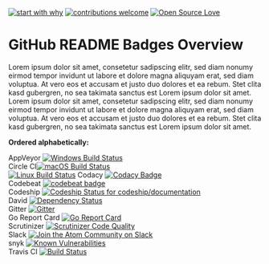 [![start with why](https://img.shields.io/badge/start%20with-why%3F-brightgreen.svg?style=flat)](http://www.ted.com/talks/simon_sinek_how_great_leaders_inspire_action)
[![contributions welcome](https://img.shields.io/badge/contributions-welcome-brightgreen.svg?style=flat)](https://github.com/Crazy-Marvin/github-readme-badges-overview//issues)
[![Open Source Love](https://user-images.githubusercontent.com/16610908/29587536-91a5c6c6-878e-11e7-8898-d08841caed0d.png)](https://github.com/Crazy-Marvin/github-readme-badges-overview/)

# GitHub README Badges Overview

Lorem ipsum dolor sit amet, consetetur sadipscing elitr, sed diam nonumy eirmod tempor invidunt ut labore et dolore magna aliquyam erat, sed diam voluptua. At vero eos et accusam et justo duo dolores et ea rebum. Stet clita kasd gubergren, no sea takimata sanctus est Lorem ipsum dolor sit amet. Lorem ipsum dolor sit amet, consetetur sadipscing elitr, sed diam nonumy eirmod tempor invidunt ut labore et dolore magna aliquyam erat, sed diam voluptua. At vero eos et accusam et justo duo dolores et ea rebum. Stet clita kasd gubergren, no sea takimata sanctus est Lorem ipsum dolor sit amet.

__Ordered alphabetically:__

AppVeyor [![Windows Build Status](https://ci.appveyor.com/api/projects/status/1tkktwh654w07eim?svg=true)](https://ci.appveyor.com/project/Atom/atom) <br>
Circle CI[![macOS Build Status](https://circleci.com/gh/atom/atom/tree/master.svg?style=shield)](https://circleci.com/gh/atom/atom) <br> [![Linux Build Status](https://travis-ci.org/atom/atom.svg?branch=master)](https://travis-ci.org/atom/atom)
Codacy [![Codacy Badge](https://api.codacy.com/project/badge/Grade/e3a69a23765d48e6a8b9c8dcbc54a543)](https://www.codacy.com/app/CrazyMarvin/FucksGiven?utm_source=github.com&amp;utm_medium=referral&amp;utm_content=Crazy-Marvin/FucksGiven&amp;utm_campaign=Badge_Grade) <br>
Codebeat [![codebeat badge](https://codebeat.co/badges/7f4f8b3a-9394-4d5c-ac6b-e88d59c6e5b2)](https://codebeat.co/projects/github-com-crazy-marvin-fucksgiven-master) <br>
Codeship [![Codeship Status for codeship/documentation](https://codeship.com/projects/0bdb0440-3af5-0133-00ea-0ebda3a33bf6/status?branch=master)](https://codeship.com/projects/102044) <br>
David [![Dependency Status](https://david-dm.org/atom/atom.svg)](https://david-dm.org/atom/atom) <br>
Gitter [![Gitter](https://badges.gitter.im/gitterHQ/gitter.svg)](https://gitter.im/wallabag/wallabag) <br>
Go Report Card [![Go Report Card](https://goreportcard.com/badge/github.com/golang/crypto)](https://goreportcard.com/report/github.com/golang/crypto) <br>
Scrutinizer [![Scrutinizer Code Quality](https://scrutinizer-ci.com/g/wallabag/wallabag/badges/quality-score.png?b=master)](https://scrutinizer-ci.com/g/wallabag/wallabag/?branch=master) <br>
Slack [![Join the Atom Community on Slack](https://atom-slack.herokuapp.com/badge.svg)](https://atom-slack.herokuapp.com) <br>
snyk [![Known Vulnerabilities](https://snyk.io/test/github/crazy-marvin/yogibot-website/badge.svg)](https://snyk.io/test/github/crazy-marvin/yogibot-website) <br>
Travis CI [![Build Status](https://travis-ci.org/Crazy-Marvin/FucksGiven.svg?branch=master)](https://travis-ci.org/Crazy-Marvin/FucksGiven) <br>

